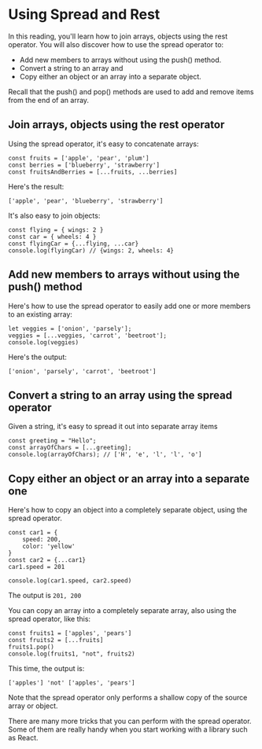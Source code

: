# Using Spread and Rest

In this reading, you'll learn how to join arrays, objects using the rest operator. You will also discover how to use the spread operator to:
- Add new members to arrays without using the push() method.
- Convert a string to an array and
- Copy either an object or an array into a separate object.

Recall that the push() and pop() methods are used to add and remove items from the end of an array.

## Join arrays, objects using the rest operator

Using the spread operator, it's easy to concatenate arrays:
```
const fruits = ['apple', 'pear', 'plum']
const berries = ['blueberry', 'strawberry']
const fruitsAndBerries = [...fruits, ...berries]
```

Here's the result:
```
['apple', 'pear', 'blueberry', 'strawberry']
```
It's also easy to join objects:
```
const flying = { wings: 2 }
const car = { wheels: 4 }
const flyingCar = {...flying, ...car}
console.log(flyingCar) // {wings: 2, wheels: 4}
```

## Add new members to arrays without using the push() method

Here's how to use the spread operator to easily add one or more members to an existing array:
```
let veggies = ['onion', 'parsely'];
veggies = [...veggies, 'carrot', 'beetroot'];
console.log(veggies)
```

Here's the output:
```
['onion', 'parsely', 'carrot', 'beetroot']
```

## Convert a string to an array using the spread operator

Given a string, it's easy to spread it out into separate array items

```
const greeting = "Hello";
const arrayOfChars = [...greeting];
console.log(arrayOfChars); // ['H', 'e', 'l', 'l', 'o']
```

## Copy either an object or an array into a separate one

Here's how to copy an object into a completely separate object, using the spread operator.

```
const car1 = {
    speed: 200,
    color: 'yellow'
}
const car2 = {...car1}
car1.speed = 201

console.log(car1.speed, car2.speed)
```

The output is `201, 200`

You can copy an array into a completely separate array, also using the spread operator, like this:
```
const fruits1 = ['apples', 'pears']
const fruits2 = [...fruits]
fruits1.pop()
console.log(fruits1, "not", fruits2)
```

This time, the output is:
```
['apples'] 'not' ['apples', 'pears']
```

Note that the spread operator only performs a shallow copy of the source array or object. 

There are many more tricks that you can perform with the spread operator. Some of them are really handy when you start working with a library such as React.
